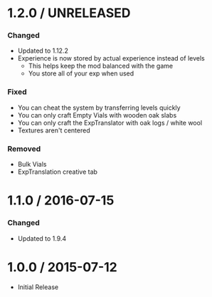 # 1.2.0 / UNRELEASED
 ### Changed
- Updated to 1.12.2
- Experience is now stored by actual experience instead of levels
  - This helps keep the mod balanced with the game
  - You store all of your exp when used
### Fixed
- You can cheat the system by transferring levels quickly
- You can only craft Empty Vials with wooden oak slabs
- You can only craft the ExpTranslator with oak logs / white wool
- Textures aren't centered
### Removed
- Bulk Vials
- ExpTranslation creative tab

# 1.1.0 / 2016-07-15
 ### Changed
- Updated to 1.9.4

# 1.0.0 / 2015-07-12
- Initial Release
